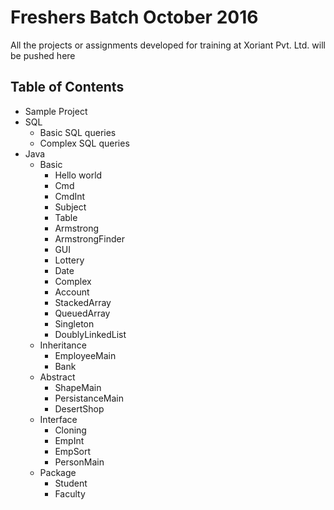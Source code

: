 # Freshers Batch October 2016

All the projects or assignments developed for training at Xoriant Pvt. Ltd. will be pushed here

## Table of Contents

- Sample Project
- SQL
  - Basic SQL queries
  - Complex SQL queries
- Java
  - Basic
	- Hello world
	- Cmd
	- CmdInt
	- Subject
	- Table
	- Armstrong
	- ArmstrongFinder
	- GUI
	- Lottery
	- Date
	- Complex
	- Account
	- StackedArray
	- QueuedArray
	- Singleton
	- DoublyLinkedList
  - Inheritance
	- EmployeeMain
	- Bank
  - Abstract
	- ShapeMain
	- PersistanceMain
	- DesertShop
  - Interface
	- Cloning
	- EmpInt
	- EmpSort
	- PersonMain
  - Package
	- Student
	- Faculty